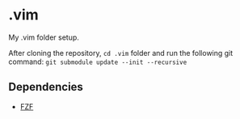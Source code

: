 .vim
====

My .vim folder setup.

After cloning the repository, `cd .vim` folder and run the following git command:
`git submodule update --init --recursive`

## Dependencies

* [FZF](https://github.com/junegunn/fzf)
